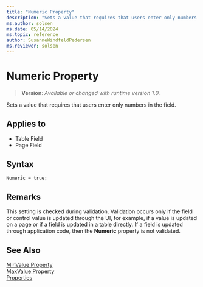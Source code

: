 ```yaml
---
title: "Numeric Property"
description: "Sets a value that requires that users enter only numbers in the field."
ms.author: solsen
ms.date: 05/14/2024
ms.topic: reference
author: SusanneWindfeldPedersen
ms.reviewer: solsen
---
```

[//]: # (START>DO_NOT_EDIT)
[//]: # (IMPORTANT:Do not edit any of the content between here and the END>DO_NOT_EDIT.)
[//]: # (Any modifications should be made in the .xml files in the ModernDev repo.)
# Numeric Property
> **Version**: _Available or changed with runtime version 1.0._

Sets a value that requires that users enter only numbers in the field.

## Applies to
-   Table Field
-   Page Field

[//]: # (IMPORTANT: END>DO_NOT_EDIT)


## Syntax

```AL
Numeric = true;
```
  
## Remarks  

This setting is checked during validation. Validation occurs only if the field or control value is updated through the UI, for example, if a value is updated on a page or if a field is updated in a table directly. If a field is updated through application code, then the **Numeric** property is not validated.  
  
## See Also  

[MinValue Property](devenv-minvalue-property.md)  
[MaxValue Property](devenv-maxvalue-property.md)  
[Properties](devenv-properties.md)
